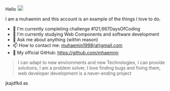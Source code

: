 Hello <img src="https://media.giphy.com/media/hvRJCLFzcasrR4ia7z/giphy.gif" width="18px">

I am a muhaemin and this account is an example of the things I love to do.
- 🔭 I'm currently completing challenge #121,667DaysOfCoding
- 🌱 I'm currently studying Web Components and software development
- 💬 Ask me about anything (within reason)
- 📫 How to contact me: [muhaemin1998{at}gmail.com](mailto:muhaemin1998@gmail.com)
- 🎁 My official GitHub: https://github.com/mhaemnn

> I can adapt to new environments and new Technologies, I can provide solutions, I am a problem solver, I love finding bugs and fixing them, web developer development is a never-ending project

jkajdfkd as

